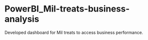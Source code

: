 # PowerBI_Mil-treats-business-analysis
Developed dashboard for Mil treats to access business performance. 
